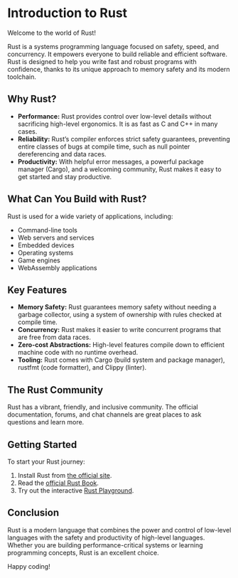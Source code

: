 # Introduction to Rust

Welcome to the world of Rust!

Rust is a systems programming language focused on safety, speed, and concurrency. It empowers everyone to build reliable and efficient software. Rust is designed to help you write fast and robust programs with confidence, thanks to its unique approach to memory safety and its modern toolchain.

## Why Rust?

- **Performance:** Rust provides control over low-level details without sacrificing high-level ergonomics. It is as fast as C and C++ in many cases.
- **Reliability:** Rust’s compiler enforces strict safety guarantees, preventing entire classes of bugs at compile time, such as null pointer dereferencing and data races.
- **Productivity:** With helpful error messages, a powerful package manager (Cargo), and a welcoming community, Rust makes it easy to get started and stay productive.

## What Can You Build with Rust?

Rust is used for a wide variety of applications, including:
- Command-line tools
- Web servers and services
- Embedded devices
- Operating systems
- Game engines
- WebAssembly applications

## Key Features

- **Memory Safety:** Rust guarantees memory safety without needing a garbage collector, using a system of ownership with rules checked at compile time.
- **Concurrency:** Rust makes it easier to write concurrent programs that are free from data races.
- **Zero-cost Abstractions:** High-level features compile down to efficient machine code with no runtime overhead.
- **Tooling:** Rust comes with Cargo (build system and package manager), rustfmt (code formatter), and Clippy (linter).

## The Rust Community

Rust has a vibrant, friendly, and inclusive community. The official documentation, forums, and chat channels are great places to ask questions and learn more.

## Getting Started

To start your Rust journey:
1. Install Rust from [the official site](https://www.rust-lang.org/tools/install).
2. Read the [official Rust Book](https://doc.rust-lang.org/book/).
3. Try out the interactive [Rust Playground](https://play.rust-lang.org/).

## Conclusion

Rust is a modern language that combines the power and control of low-level languages with the safety and productivity of high-level languages. Whether you are building performance-critical systems or learning programming concepts, Rust is an excellent choice.

Happy coding!

